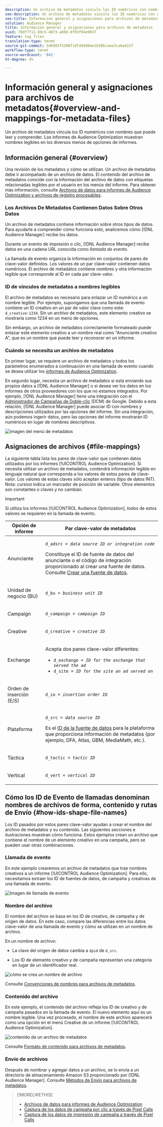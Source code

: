 ```yaml
---
description: Un archivo de metadatos vincula los ID numéricos con nombres que puede leer y comprender. Los informes de Audience Optimization muestran nombres legibles en los diversos menús de opciones de informes.
seo-description: Un archivo de metadatos vincula los ID numéricos con nombres que puede leer y comprender. Los informes de Audience Optimization muestran nombres legibles en los diversos menús de opciones de informes.
seo-title: Información general y asignaciones para archivos de metadatos
solution: Audience Manager
title: Información general y asignaciones para archivos de metadatos
uuid: 70df7f11-69c5-4873-a69d-8f93f94e9837
feature: log files
translation-type: tm+mt
source-git-commit: 5d6983f5308f1dfd4560ee1b38bcaee3ca6e422f
workflow-type: tm+mt
source-wordcount: '841'
ht-degree: 4%

---
```



# Información general y asignaciones para archivos de metadatos{#overview-and-mappings-for-metadata-files}

Un archivo de metadatos vincula los ID numéricos con nombres que puede leer y comprender. Los informes de Audience Optimization muestran nombres legibles en los diversos menús de opciones de informes.

## Información general {#overview}

Una revisión de los metadatos y cómo se utilizan. Un archivo de metadatos debe ir acompañado de un archivo de datos. El contenido del archivo de metadatos coincide con la información del archivo de datos con etiquetas relacionadas legibles por el usuario en los menús del informe. Para obtener más información, consulte [Archivos de datos para informes de Audience Optimization y archivos de registro procesables](../../../reporting/audience-optimization-reports/metadata-files-intro/datafiles-intro.md).

### Los Archivos De Metadatos Contienen Datos Sobre Otros Datos

Un archivo de metadatos contiene información sobre otros tipos de datos. Para ayudarle a comprender cómo funciona esto, analicemos cómo [!DNL Audience Manager] recibe los datos.

Durante un evento de impresión o clic, [!DNL Audience Manager] recibe datos en una cadena URL conocida como *llamada de evento*.

La llamada de evento organiza la información en conjuntos de pares de clave-valor definidos. Los valores de un par clave-valor contienen datos numéricos. El archivo de metadatos contiene nombres y otra información legible que corresponde al ID en cada par clave-valor.

### ID de vínculos de metadatos a nombres legibles

El archivo de metadatos es necesario para enlazar un ID numérico a un nombre legible. Por ejemplo, supongamos que una llamada de evento contiene un ID creativo en un par de valor clave como este: `d_creative:1234`. Sin un archivo de metadatos, este elemento creativo se mostraría como 1234 en un menú de opciones.

Sin embargo, un archivo de metadatos correctamente formateado puede enlazar este elemento creativo a un nombre real como &quot;Anunciante creativo A&quot;, que es un nombre que puede leer y reconocer en un informe.

### Cuándo se necesita un archivo de metadatos

En primer lugar, se requiere un archivo de metadatos y todos los parámetros enumerados a continuación en una llamada de evento cuando se desea utilizar los [informes de Audience Optimization](../../../reporting/audience-optimization-reports/audience-optimization-reports.md).

En segundo lugar, necesita un archivo de metadatos si está enviando sus propios datos a [!DNL Audience Manager] o si desea ver los datos en los informes de otros proveedores con los que no estamos integrados. Por ejemplo, [!DNL Audience Manager] tiene una integración con el [Administrador de Campañas de Doble-clic](../../../reporting/audience-optimization-reports/aor-advertisers/import-dcm.md) (DCM) de Google. Debido a esta relación, [!DNL Audience Manager] puede asociar ID con nombres y descripciones utilizados por las opciones del informe. Sin una integración, aún podemos ingerir datos, pero las opciones del informe mostrarán ID numéricos en lugar de nombres descriptivos.

![imagen del menú de metadatos](/help/using/reporting/audience-optimization-reports/metadata-files-intro/assets/metadata_menu.png)

## Asignaciones de archivos {#file-mappings}

La siguiente tabla lista los pares de clave-valor que contienen datos utilizados por los informes [!UICONTROL Audience Optimization]. Si necesita utilizar un archivo de metadatos, contendrá información legible en lenguaje natural que corresponda a los valores de estos pares de clave-valor. Los valores de estas claves sólo aceptan enteros (tipo de datos INT). Nota: *cursiva* indica un marcador de posición de variable. Otros elementos son constantes o claves y no cambian.

>[!IMPORTANT]
>
>Si utiliza los informes [!UICONTROL Audience Optimization], *todos* de estos valores se requieren en la llamada de evento.

<table id="table_B2C8C493080E449CA71C4EF07D9476BD"> 
 <thead> 
  <tr> 
   <th colname="col1" class="entry"> Opción de informe </th> 
   <th colname="col2" class="entry"> Par clave-valor de metadatos </th> 
  </tr> 
 </thead>
 <tbody> 
  <tr> 
   <td colname="col1"> <p>Anunciante </p> </td> 
   <td colname="col2"> <p> <code>d_adsrc = <i>data source ID or integration code</i></code> </p> <p>Constituye el ID de fuente de datos del anunciante o el código de integración proporcionado al crear una fuente de datos. Consulte <a href="../../../features/manage-datasources.md#create-data-source"> Crear una fuente de datos</a>. </p> </td> 
  </tr> 
  <tr> 
   <td colname="col1"> <p>Unidad de negocio (BU) </p> </td> 
   <td colname="col2"> <p> <code>d_bu = <i>business unit ID</i></code> </p> </td> 
  </tr> 
  <tr> 
   <td colname="col1"> <p>Campaign </p> </td> 
   <td colname="col2"> <p> <code>d_campaign = <i>campaign ID</i></code> </p> </td> 
  </tr> 
  <tr> 
   <td colname="col1"> <p>Creative </p> </td> 
   <td colname="col2"> <p> <code>d_creative = <i>creative ID</i></code> </p> </td> 
  </tr> 
  <tr> 
   <td colname="col1"> <p>Exchange </p> </td> 
   <td colname="col2"> <p>Acepta dos pares clave-valor diferentes: </p> 
    <ul id="ul_3B3B751A8A134096B0912E81A0983B9D"> 
     <li id="li_57BAC45A7B274AB695945E174A4D8A35"> <code>d_exchange = <i>ID for the exchange that served the ad</i></code> </li> 
     <li id="li_CCDF00DE59D3451C8EF590DD3E1A806D"> <code>d_site = <i>ID for the site an ad served on</i></code> </li> 
    </ul> </td> 
  </tr> 
  <tr> 
   <td colname="col1"> <p>Orden de inserción (E/S) </p> </td> 
   <td colname="col2"> <p> <code>d_io = <i>insertion order ID</i></code> </p> </td> 
  </tr> 
  <tr> 
   <td colname="col1"> <p>Plataforma </p> </td> 
   <td colname="col2"> <p> <code>d_src = <i>data source ID</i></code> </p> <p>Es el <a href="../../../features/datasources-list-and-settings.md#data-sources-list-and-settings"> ID de la fuente de datos</a> para la plataforma que proporciona información de metadatos (por ejemplo, DFA, Atlas, GBM, MediaMath, etc.). </p> </td> 
  </tr> 
  <tr> 
   <td colname="col1"> <p>Táctica </p> </td> 
   <td colname="col2"> <p> <code>d_tactic = <i>tactic ID</i></code> </p> </td> 
  </tr> 
  <tr> 
   <td colname="col1"> <p>Vertical </p> </td> 
   <td colname="col2"> <p> <code>d_vert = <i>vertical ID</i></code> </p> </td> 
  </tr> 
 </tbody> 
</table>

## Cómo los ID de Evento de llamadas denominan nombres de archivos de forma, contenido y rutas de Envío {#how-ids-shape-file-names}

Los ID pasados por estos pares clave-valor ayudan a crear el nombre del archivo de metadatos y su contenido. Las siguientes secciones e ilustraciones muestran cómo funciona. Estos ejemplos crean un archivo que contiene el nombre de un elemento creativo en una campaña, pero se pueden usar otras combinaciones.

### Llamada de evento

En este ejemplo crearemos un archivo de metadatos que trae nombres creativos a un informe [!UICONTROL Audience Optimization]. Para ello, necesitamos extraer los ID de fuentes de datos, de campaña y creativas de una llamada de evento.

![Imagen de llamada de evento](/help/using/reporting/audience-optimization-reports/metadata-files-intro/assets/metadata_file_event.png)

### Nombre del archivo

El nombre del archivo se basa en los ID de creativo, de campaña y de origen de datos. En este caso, compare las diferencias entre los datos clave-valor de una llamada de evento y cómo se utilizan en un nombre de archivo.

En un nombre de archivo:

* La clave del origen de datos cambia a `dpid` de `d_src`.

* Los ID de elemento creativo y de campaña representan una categoría en lugar de un identificador real.

![cómo se crea un nombre de archivo](/help/using/reporting/audience-optimization-reports/metadata-files-intro/assets/metadata_file_name.png)

Consulte [Convenciones de nombres para archivos de metadatos](../../../reporting/audience-optimization-reports/metadata-files-intro/metadata-file-names.md).

### Contenido del archivo

En este ejemplo, el contenido del archivo refleja los ID de creativo y de campaña pasados en la llamada de evento. El nuevo elemento aquí es un nombre legible. Una vez procesado, el nombre de este archivo aparecerá como una opción en el menú Creative de un informe [!UICONTROL Audience Optimization].

![contenido de un archivo de metadatos](/help/using/reporting/audience-optimization-reports/metadata-files-intro/assets/metadata_file_contents.png)

Consulte [Formato de contenido para archivos de metadatos](../../../reporting/audience-optimization-reports/metadata-files-intro/metadata-file-contents.md).

### Envío de archivos

Después de nombrar y agregar datos a un archivo, se lo envía a un directorio de almacenamiento Amazon S3 proporcionado por [!DNL Audience Manager]. Consulte [Métodos de Envío para archivos de metadatos](../../../reporting/audience-optimization-reports/metadata-files-intro/metadata-delivery-methods.md).

>[!MORELIKETHIS]
>
>* [Archivos de datos para informes de Audience Optimization](../../../reporting/audience-optimization-reports/metadata-files-intro/datafiles-intro.md)
>* [Captura de los datos de campaña por clic a través de Pixel Calls](../../../integration/media-data-integration/click-data-pixels.md)
>* [Captura de los datos de impresión de campaña a través de Pixel Calls](../../../integration/media-data-integration/impression-data-pixels.md)

